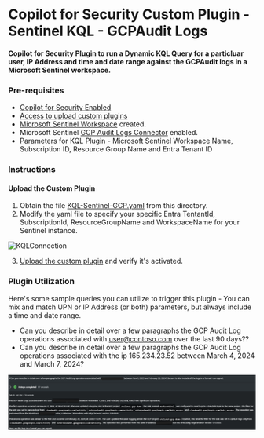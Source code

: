 # Copilot for Security Custom Plugin - Sentinel KQL - GCPAudit Logs

#### Copilot for Security Plugin to run a Dynamic KQL Query for a particluar user, IP Address and time and date range against the GCPAudit logs in a Microsoft Sentinel workspace.

### Pre-requisites

* [Copilot for Security Enabled](https://learn.microsoft.com/en-us/security-copilot/get-started-security-copilot#onboarding-to-microsoft-security-copilot)
* [Access to upload custom plugins](https://learn.microsoft.com/en-us/security-copilot/manage-plugins?tabs=securitycopilotplugin#managing-custom-plugins)
* [Microsoft Sentinel Workspace](https://learn.microsoft.com/en-us/azure/sentinel/quickstart-onboard) created.
* Microsoft Sentinel [GCP Audit Logs Connector](https://learn.microsoft.com/en-us/azure/sentinel/connect-google-cloud-platform?tabs=terraform%2Cauditlogs) enabled.
* Parameters for KQL Plugin - Microsoft Sentinel Workspace Name, Subscription ID, Resource Group Name and Entra Tenant ID

### Instructions
#### Upload the Custom Plugin

1. Obtain the file [KQL-Sentinel-GCP.yaml](https://github.com/Azure/Copilot-For-Security/blob/main/Plugins/Community%20Based%20Plugins/Microsoft%20Sentinel%20Custom%20Plugin%20Scenarios/GCP%20Audit%20Logs/KQL-Sentinel-GCP.yaml) from this directory.
2. Modify the yaml file to specify your specific Entra TentantId, SubscriptionId, ResourceGroupName and WorkspaceName for your Sentinel instance.

![KQLConnection](https://github.com/SCStelz/CopilotForSecurity/blob/main/Images/kql-connection.png)

3. [Upload the custom plugin](https://learn.microsoft.com/en-us/security-copilot/manage-plugins?tabs=securitycopilotplugin#add-custom-plugins) and verify it's activated.

### Plugin Utilization

Here's some sample queries you can utilize to trigger this plugin - You can mix and match UPN or IP Address (or both) parameters, but always include a time and date range.

* Can you describe in detail over a few paragraphs the GCP Audit Log operations associated with user@contoso.com over the last 90 days??
* Can you describe in detail over a few paragraphs the GCP Audit Log operations associated with the ip 165.234.23.52 between March 4, 2024 and March 7, 2024?

![O365Logs](https://github.com/Azure/Copilot-For-Security/blob/main/Plugins/Community%20Based%20Plugins/Images/gcp-masked.png)
